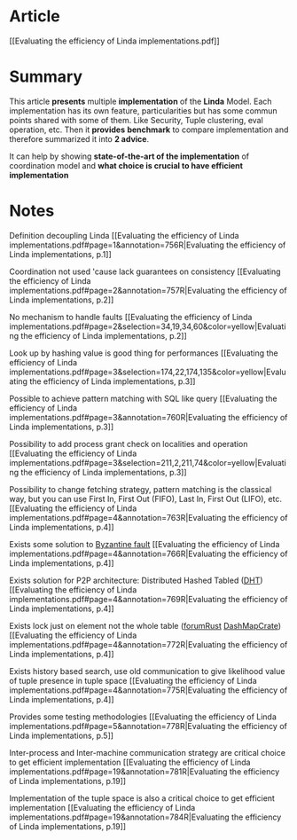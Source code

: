 # Article
[[Evaluating the efficiency of Linda implementations.pdf]]
# Summary
This article **presents** multiple **implementation** of the **Linda** Model. Each implementation has its own feature, particularities but has some commun points shared with some of them. Like Security, Tuple clustering, eval operation, etc.
Then it **provides** **benchmark** to compare implementation and therefore summarized it into **2 advice**.

It can help by showing **state-of-the-art of the implementation** of coordination model and **what choice is crucial to have efficient implementation**
# Notes
Definition decoupling Linda [[Evaluating the efficiency of Linda implementations.pdf#page=1&annotation=756R|Evaluating the efficiency of Linda implementations, p.1]]

Coordination not used 'cause lack guarantees on consistency [[Evaluating the efficiency of Linda implementations.pdf#page=2&annotation=757R|Evaluating the efficiency of Linda implementations, p.2]]

No mechanism to handle faults [[Evaluating the efficiency of Linda implementations.pdf#page=2&selection=34,19,34,60&color=yellow|Evaluating the efficiency of Linda implementations, p.2]]

Look up by hashing value is good thing for performances [[Evaluating the efficiency of Linda implementations.pdf#page=3&selection=174,22,174,135&color=yellow|Evaluating the efficiency of Linda implementations, p.3]]

Possible to achieve pattern matching with SQL like query [[Evaluating the efficiency of Linda implementations.pdf#page=3&annotation=760R|Evaluating the efficiency of Linda implementations, p.3]]

Possibility to add process grant check on localities and operation [[Evaluating the efficiency of Linda implementations.pdf#page=3&selection=211,2,211,74&color=yellow|Evaluating the efficiency of Linda implementations, p.3]]

Possibility to change fetching strategy, pattern matching is the classical way, but you can use First In, First Out (FIFO), Last In, First Out (LIFO), etc. [[Evaluating the efficiency of Linda implementations.pdf#page=4&annotation=763R|Evaluating the efficiency of Linda implementations, p.4]]

Exists some solution to [Byzantine fault](https://en.wikipedia.org/wiki/Byzantine_fault) [[Evaluating the efficiency of Linda implementations.pdf#page=4&annotation=766R|Evaluating the efficiency of Linda implementations, p.4]]

Exists solution for P2P architecture: Distributed Hashed Tabled  ([DHT](https://docs.rs/kademlia-dht/latest/kademlia_dht/)) [[Evaluating the efficiency of Linda implementations.pdf#page=4&annotation=769R|Evaluating the efficiency of Linda implementations, p.4]]

Exists lock just on element not the whole table ([forumRust](https://users.rust-lang.org/t/locking-only-one-entry-in-hashmap/84764/3) [DashMapCrate](https://lib.rs/crates/dashmap)) [[Evaluating the efficiency of Linda implementations.pdf#page=4&annotation=772R|Evaluating the efficiency of Linda implementations, p.4]]

Exists history based search, use old communication to give likelihood value of tuple presence in tuple space [[Evaluating the efficiency of Linda implementations.pdf#page=4&annotation=775R|Evaluating the efficiency of Linda implementations, p.4]]

Provides some testing methodologies [[Evaluating the efficiency of Linda implementations.pdf#page=5&annotation=778R|Evaluating the efficiency of Linda implementations, p.5]]

Inter-process and Inter-machine communication strategy are critical choice to get efficient implementation [[Evaluating the efficiency of Linda implementations.pdf#page=19&annotation=781R|Evaluating the efficiency of Linda implementations, p.19]]

Implementation of the tuple space is also a critical choice to get efficient implementation [[Evaluating the efficiency of Linda implementations.pdf#page=19&annotation=784R|Evaluating the efficiency of Linda implementations, p.19]]



